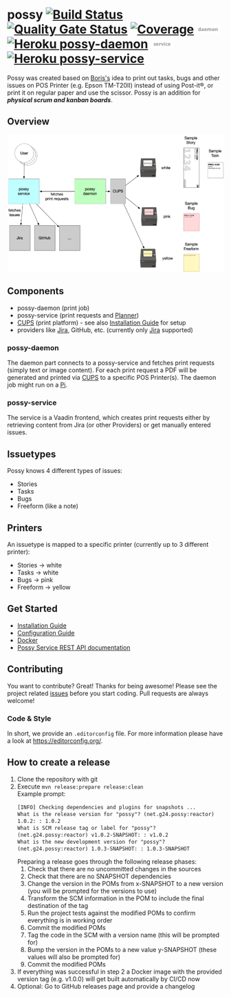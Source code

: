 # possy [![Build Status](https://travis-ci.org/gerald24/possy.svg?branch=master)](https://travis-ci.org/gerald24/possy) [![Quality Gate Status](https://sonarcloud.io/api/project_badges/measure?project=net.g24.possy%3Areactor&metric=alert_status)](https://sonarcloud.io/dashboard?id=net.g24.possy%3Areactor) [![Coverage](https://sonarcloud.io/api/project_badges/measure?project=net.g24.possy%3Areactor&metric=coverage)](https://sonarcloud.io/dashboard?id=net.g24.possy%3Areactor) ![daemon](docs/img//daemon-status.png) [![Heroku possy-daemon](https://heroku-badge.herokuapp.com/?app=possy-daemon)](https://possy-daemon.herokuapp.com/) ![service](docs/img//service-status.png) [![Heroku possy-service](https://heroku-badge.herokuapp.com/?app=possy-service)](https://possy-service.herokuapp.com/)

Possy was created based on [Boris's](https://github.com/boris779) idea to print out tasks, bugs and other issues on POS Printer (e.g. Epson TM-T20II) instead of using Post-it®, or print it on regular paper and use the scissor. Possy is an addition for ***physical scrum and kanban boards***.

## Overview

![Overview](docs/img//Overview.png)

## Components

- possy-daemon (print job)
- possy-service (print requests and [Planner](docs/PLANNER.md))
- [CUPS](https://www.cups.org) (print platform) - see also [Installation Guide](docs/INSTALLATION.md) for setup
- providers like [Jira](https://www.atlassian.com/software/jira), GitHub, etc. (currently only [Jira](https://www.atlassian.com/software/jira) supported)

### possy-daemon

The daemon part connects to a possy-service and fetches print requests (simply text or image content). For each print request a PDF will be generated and printed via [CUPS](https://www.cups.org) to a specific POS Printer(s). The daemon job might run on a [Pi](https://www.raspberrypi.org).

### possy-service

The service is a Vaadin frontend, which creates print requests either by retrieving content from Jira (or other Providers) or get manually entered issues.

## Issuetypes

Possy knows 4 different types of issues:
- Stories
- Tasks
- Bugs
- Freeform (like a note)

## Printers

An issuetype is mapped to a specific printer (currently up to 3 different printer):
- Stories -> white
- Tasks -> white
- Bugs -> pink
- Freeform -> yellow

## Get Started

* [Installation Guide](docs/INSTALLATION.md)
* [Configuration Guide](docs/CONFIGURATION.md)
* [Docker](docs/DOCKER.md)
* [Possy Service REST API documentation](http://possy-service.herokuapp.com/swagger-ui.html)

## Contributing
You want to contribute? Great! Thanks for being awesome!
Please see the project related [issues](https://github.com/gerald24/possy/issues)
before you start coding. Pull requests are always welcome!

### Code & Style
In short, we provide an `.editorconfig` file.
For more information please have a look at https://editorconfig.org/.

## How to create a release

1. Clone the repository with git
1. Execute `mvn release:prepare release:clean` \
   Example prompt:
   ```
   [INFO] Checking dependencies and plugins for snapshots ...
   What is the release version for "possy"? (net.g24.possy:reactor) 1.0.2: : 1.0.2
   What is SCM release tag or label for "possy"? (net.g24.possy:reactor) v1.0.2-SNAPSHOT: : v1.0.2
   What is the new development version for "possy"? (net.g24.possy:reactor) 1.0.3-SNAPSHOT: : 1.0.3-SNAPSHOT
   ```
   Preparing a release goes through the following release phases:
   1. Check that there are no uncommitted changes in the sources
   1. Check that there are no SNAPSHOT dependencies
   1. Change the version in the POMs from x-SNAPSHOT to a new version (you will be prompted for the versions to use)
   1. Transform the SCM information in the POM to include the final destination of the tag
   1. Run the project tests against the modified POMs to confirm everything is in working order
   1. Commit the modified POMs
   1. Tag the code in the SCM with a version name (this will be prompted for)
   1. Bump the version in the POMs to a new value y-SNAPSHOT (these values will also be prompted for)
   1. Commit the modified POMs
1. If everything was successful in step 2 a Docker image with the provided
   version tag (e.g. v1.0.0) will get built automatically by CI/CD now
1. Optional: Go to GitHub releases page and provide a changelog
